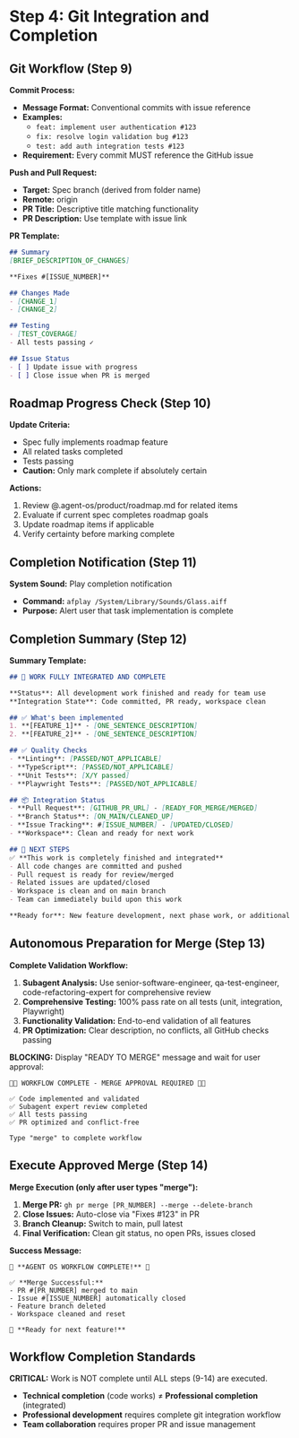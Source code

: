 # Step 4: Git Integration and Completion

## Git Workflow (Step 9)

**Commit Process:**
- **Message Format:** Conventional commits with issue reference
- **Examples:**
  - `feat: implement user authentication #123`
  - `fix: resolve login validation bug #123`  
  - `test: add auth integration tests #123`
- **Requirement:** Every commit MUST reference the GitHub issue

**Push and Pull Request:**
- **Target:** Spec branch (derived from folder name)
- **Remote:** origin
- **PR Title:** Descriptive title matching functionality
- **PR Description:** Use template with issue link

**PR Template:**
```markdown
## Summary
[BRIEF_DESCRIPTION_OF_CHANGES]

**Fixes #[ISSUE_NUMBER]**

## Changes Made
- [CHANGE_1]
- [CHANGE_2]

## Testing  
- [TEST_COVERAGE]
- All tests passing ✓

## Issue Status
- [ ] Update issue with progress
- [ ] Close issue when PR is merged
```

## Roadmap Progress Check (Step 10)

**Update Criteria:**
- Spec fully implements roadmap feature
- All related tasks completed  
- Tests passing
- **Caution:** Only mark complete if absolutely certain

**Actions:**
1. Review @.agent-os/product/roadmap.md for related items
2. Evaluate if current spec completes roadmap goals
3. Update roadmap items if applicable
4. Verify certainty before marking complete

## Completion Notification (Step 11)

**System Sound:** Play completion notification
- **Command:** `afplay /System/Library/Sounds/Glass.aiff`
- **Purpose:** Alert user that task implementation is complete

## Completion Summary (Step 12)

**Summary Template:**
```markdown
## 🎉 WORK FULLY INTEGRATED AND COMPLETE

**Status**: All development work finished and ready for team use
**Integration State**: Code committed, PR ready, workspace clean

## ✅ What's been implemented
1. **[FEATURE_1]** - [ONE_SENTENCE_DESCRIPTION] 
2. **[FEATURE_2]** - [ONE_SENTENCE_DESCRIPTION]

## ✅ Quality Checks
- **Linting**: [PASSED/NOT_APPLICABLE]
- **TypeScript**: [PASSED/NOT_APPLICABLE]  
- **Unit Tests**: [X/Y passed]
- **Playwright Tests**: [PASSED/NOT_APPLICABLE]

## 📦 Integration Status
- **Pull Request**: [GITHUB_PR_URL] - [READY_FOR_MERGE/MERGED]
- **Branch Status**: [ON_MAIN/CLEANED_UP]
- **Issue Tracking**: #[ISSUE_NUMBER] - [UPDATED/CLOSED] 
- **Workspace**: Clean and ready for next work

## 🚀 NEXT STEPS
✅ **This work is completely finished and integrated**
- All code changes are committed and pushed
- Pull request is ready for review/merged
- Related issues are updated/closed
- Workspace is clean and on main branch
- Team can immediately build upon this work

**Ready for**: New feature development, next phase work, or additional tasks
```

## Autonomous Preparation for Merge (Step 13)

**Complete Validation Workflow:**
1. **Subagent Analysis:** Use senior-software-engineer, qa-test-engineer, code-refactoring-expert for comprehensive review
2. **Comprehensive Testing:** 100% pass rate on all tests (unit, integration, Playwright)  
3. **Functionality Validation:** End-to-end validation of all features
4. **PR Optimization:** Clear description, no conflicts, all GitHub checks passing

**BLOCKING:** Display "READY TO MERGE" message and wait for user approval:
```
🚨🛑 WORKFLOW COMPLETE - MERGE APPROVAL REQUIRED 🛑🚨

✅ Code implemented and validated
✅ Subagent expert review completed  
✅ All tests passing
✅ PR optimized and conflict-free

Type "merge" to complete workflow
```

## Execute Approved Merge (Step 14)

**Merge Execution (only after user types "merge"):**
1. **Merge PR:** `gh pr merge [PR_NUMBER] --merge --delete-branch`
2. **Close Issues:** Auto-close via "Fixes #123" in PR  
3. **Branch Cleanup:** Switch to main, pull latest
4. **Final Verification:** Clean git status, no open PRs, issues closed

**Success Message:**
```
🎉 **AGENT OS WORKFLOW COMPLETE!** 🎉

✅ **Merge Successful:**
- PR #[PR_NUMBER] merged to main
- Issue #[ISSUE_NUMBER] automatically closed  
- Feature branch deleted
- Workspace cleaned and reset

🚀 **Ready for next feature!**
```

## Workflow Completion Standards

**CRITICAL:** Work is NOT complete until ALL steps (9-14) are executed.
- **Technical completion** (code works) ≠ **Professional completion** (integrated)
- **Professional development** requires complete git integration workflow
- **Team collaboration** requires proper PR and issue management